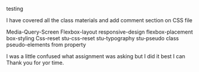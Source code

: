 testing 

I have covered all the class materials and add comment section on CSS file

Media-Query-Screen
Flexbox-layout
responsive-design
flexbox-placement
box-styling
Css-reset
stu-css-reset
stu-typography
stu-pseudo class
pseudo-elements
from property

I was a little confused what assignment was asking but I did it best I can
Thank you for yor time.
